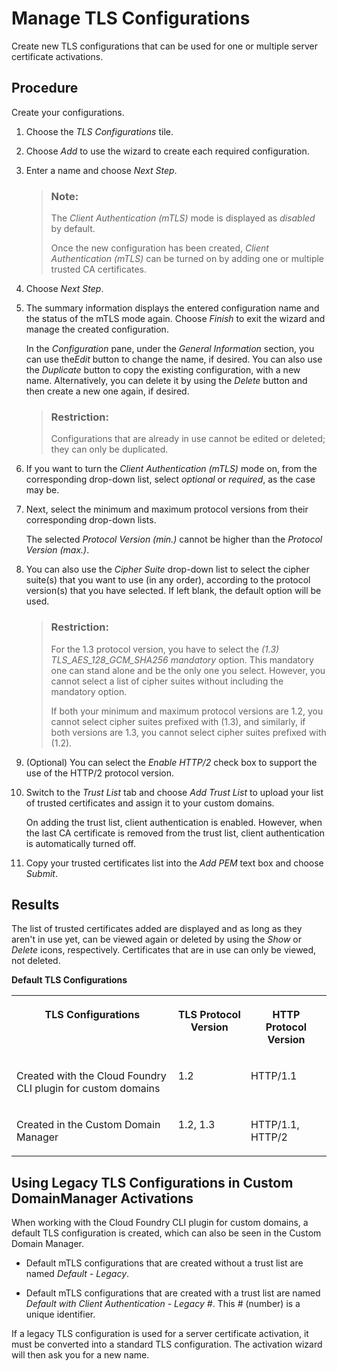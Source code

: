 <!-- loioe696d4548d3a40dbbf8b9868e8b4af53 -->

# Manage TLS Configurations

Create new TLS configurations that can be used for one or multiple server certificate activations.



## Procedure

Create your configurations.

1.  Choose the *TLS Configurations* tile.

2.  Choose *Add* to use the wizard to create each required configuration.

3.  Enter a name and choose *Next Step*.

    > ### Note:  
    > The *Client Authentication \(mTLS\)* mode is displayed as *disabled* by default.
    > 
    > Once the new configuration has been created, *Client Authentication \(mTLS\)* can be turned on by adding one or multiple trusted CA certificates.

4.  Choose *Next Step*.

5.  The summary information displays the entered configuration name and the status of the mTLS mode again. Choose *Finish* to exit the wizard and manage the created configuration.

    In the *Configuration* pane, under the *General Information* section, you can use the*Edit* button to change the name, if desired. You can also use the *Duplicate* button to copy the existing configuration, with a new name. Alternatively, you can delete it by using the *Delete* button and then create a new one again, if desired.

    > ### Restriction:  
    > Configurations that are already in use cannot be edited or deleted; they can only be duplicated.

6.  If you want to turn the *Client Authentication \(mTLS\)* mode on, from the corresponding drop-down list, select *optional* or *required*, as the case may be.

7.  Next, select the minimum and maximum protocol versions from their corresponding drop-down lists.

    The selected *Protocol Version \(min.\)* cannot be higher than the *Protocol Version \(max.\)*.

8.  You can also use the *Cipher Suite* drop-down list to select the cipher suite\(s\) that you want to use \(in any order\), according to the protocol version\(s\) that you have selected. If left blank, the default option will be used.

    > ### Restriction:  
    > For the 1.3 protocol version, you have to select the *\(1.3\) TLS\_AES\_128\_GCM\_SHA256 mandatory* option. This mandatory one can stand alone and be the only one you select. However, you cannot select a list of cipher suites without including the mandatory option.
    > 
    > If both your minimum and maximum protocol versions are 1.2, you cannot select cipher suites prefixed with \(1.3\), and similarly, if both versions are 1.3, you cannot select cipher suites prefixed with \(1.2\).

9.  \(Optional\) You can select the *Enable HTTP/2* check box to support the use of the HTTP/2 protocol version.
10. Switch to the *Trust List* tab and choose *Add Trust List* to upload your list of trusted certificates and assign it to your custom domains.

    On adding the trust list, client authentication is enabled. However, when the last CA certificate is removed from the trust list, client authentication is automatically turned off.

11. Copy your trusted certificates list into the *Add PEM* text box and choose *Submit*.



<a name="loioe696d4548d3a40dbbf8b9868e8b4af53__result_kbn_vhr_qpb"/>

## Results

The list of trusted certificates added are displayed and as long as they aren't in use yet, can be viewed again or deleted by using the *Show* or *Delete* icons, respectively. Certificates that are in use can only be viewed, not deleted.

**Default TLS Configurations**


<table>
<tr>
<th valign="top">

TLS Configurations



</th>
<th valign="top">

TLS Protocol Version



</th>
<th valign="top">

HTTP Protocol Version



</th>
</tr>
<tr>
<td valign="top">

Created with the Cloud Foundry CLI plugin for custom domains



</td>
<td valign="top">

1.2



</td>
<td valign="top">

HTTP/1.1



</td>
</tr>
<tr>
<td valign="top">

Created in the Custom Domain Manager



</td>
<td valign="top">

1.2, 1.3



</td>
<td valign="top">

HTTP/1.1, HTTP/2



</td>
</tr>
</table>

 <a name="reference_jb3_ys1_3vb"/>

<!-- reference\_jb3\_ys1\_3vb -->

## Using Legacy TLS Configurations in Custom DomainManager Activations

When working with the Cloud Foundry CLI plugin for custom domains, a default TLS configuration is created, which can also be seen in the Custom Domain Manager.



-   Default mTLS configurations that are created without a trust list are named *Default - Legacy*.

-   Default mTLS configurations that are created with a trust list are named *Default with Client Authentication - Legacy \#*. This \# \(number\) is a unique identifier.


If a legacy TLS configuration is used for a server certificate activation, it must be converted into a standard TLS configuration. The activation wizard will then ask you for a new name.

